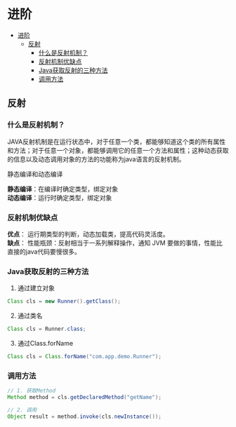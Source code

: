 
# 进阶

- [进阶](#进阶)
  - [反射](#反射)
    - [什么是反射机制？](#什么是反射机制)
    - [反射机制优缺点](#反射机制优缺点)
    - [Java获取反射的三种方法](#java获取反射的三种方法)
    - [调用方法](#调用方法)

## 反射

### 什么是反射机制？

JAVA反射机制是在运行状态中，对于任意一个类，都能够知道这个类的所有属性和方法；对于任意一个对象，都能够调用它的任意一个方法和属性；这种动态获取的信息以及动态调用对象的方法的功能称为java语言的反射机制。

静态编译和动态编译  

**静态编译**：在编译时确定类型，绑定对象  
**动态编译**：运行时确定类型，绑定对象

### 反射机制优缺点

**优点**： 运行期类型的判断，动态加载类，提高代码灵活度。  
**缺点**： 性能瓶颈：反射相当于一系列解释操作，通知 JVM 要做的事情，性能比直接的java代码要慢很多。

### Java获取反射的三种方法

1. 通过建立对象

```java
Class cls = new Runner().getClass();
```

2. 通过类名

```java
Class cls = Runner.class;
```

3. 通过Class.forName

```java
Class cls = Class.forName("com.app.demo.Runner");
```

### 调用方法

```java
// 1. 获取Method
Method method = cls.getDeclaredMethod("getName");

// 2. 调用
Object result = method.invoke(cls.newInstance());
```
